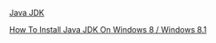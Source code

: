 [Java JDK](https://www.oracle.com/java/technologies/javase-jdk15-downloads.html)

[How To Install Java JDK On Windows 8 / Windows 8.1](https://www.youtube.com/watch?v=pb-r8U2kpCU)
